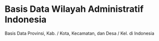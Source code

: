 # Basis Data Wilayah Administratif Indonesia
Basis Data Provinsi, Kab. / Kota, Kecamatan, dan Desa / Kel. di Indonesia
